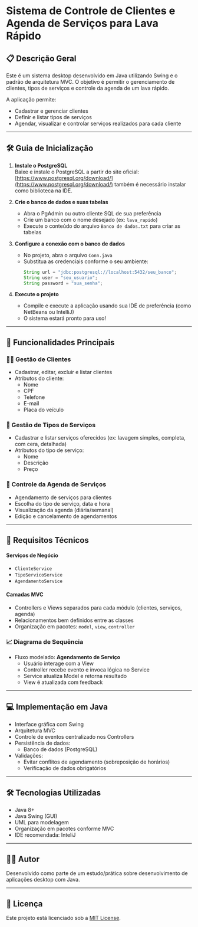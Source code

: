 # Sistema de Controle de Clientes e Agenda de Serviços para Lava Rápido

## 📋 Descrição Geral

Este é um sistema desktop desenvolvido em Java utilizando Swing e o padrão de arquitetura MVC. O objetivo é permitir o gerenciamento de clientes, tipos de serviços e controle da agenda de um lava rápido. 

A aplicação permite:

- Cadastrar e gerenciar clientes
- Definir e listar tipos de serviços
- Agendar, visualizar e controlar serviços realizados para cada cliente
 
---

## 🛠️ Guia de Inicialização

1. **Instale o PostgreSQL**  
   Baixe e instale o PostgreSQL a partir do site oficial:  
   [https://www.postgresql.org/download/](https://www.postgresql.org/download/)
   também é necessário instalar como biblioteca na IDE.

3. **Crie o banco de dados e suas tabelas**  
   - Abra o PgAdmin ou outro cliente SQL de sua preferência  
   - Crie um banco com o nome desejado (ex: `lava_rapido`)  
   - Execute o conteúdo do arquivo `Banco de dados.txt` para criar as tabelas

4. **Configure a conexão com o banco de dados**  
   - No projeto, abra o arquivo `Conn.java`  
   - Substitua as credenciais conforme o seu ambiente:
     ```java
     String url = "jdbc:postgresql://localhost:5432/seu_banco";
     String user = "seu_usuario";
     String password = "sua_senha";
     ```

5. **Execute o projeto**  
   - Compile e execute a aplicação usando sua IDE de preferência (como NetBeans ou IntelliJ)  
   - O sistema estará pronto para uso!

---

## 🚀 Funcionalidades Principais

### 🧑‍💼 Gestão de Clientes
- Cadastrar, editar, excluir e listar clientes
- Atributos do cliente:
  - Nome
  - CPF
  - Telefone
  - E-mail
  - Placa do veículo

### 🧽 Gestão de Tipos de Serviços
- Cadastrar e listar serviços oferecidos (ex: lavagem simples, completa, com cera, detalhada)
- Atributos do tipo de serviço:
  - Nome
  - Descrição
  - Preço

### 📆 Controle da Agenda de Serviços
- Agendamento de serviços para clientes
- Escolha do tipo de serviço, data e hora
- Visualização da agenda (diária/semanal)
- Edição e cancelamento de agendamentos

---

## 📐 Requisitos Técnicos

#### Serviços de Negócio
- `ClienteService`
- `TipoServicoService`
- `AgendamentoService`

#### Camadas MVC
- Controllers e Views separados para cada módulo (clientes, serviços, agenda)
- Relacionamentos bem definidos entre as classes
- Organização em pacotes: `model`, `view`, `controller`

### 📈 Diagrama de Sequência
- Fluxo modelado: **Agendamento de Serviço**
  - Usuário interage com a View
  - Controller recebe evento e invoca lógica no Service
  - Service atualiza Model e retorna resultado
  - View é atualizada com feedback

---

## 💻 Implementação em Java

- Interface gráfica com Swing
- Arquitetura MVC
- Controle de eventos centralizado nos Controllers
- Persistência de dados:
  - Banco de dados (PostgreSQL)
- Validações:
  - Evitar conflitos de agendamento (sobreposição de horários)
  - Verificação de dados obrigatórios

---

## 🛠 Tecnologias Utilizadas

- Java 8+
- Java Swing (GUI)
- UML para modelagem
- Organização em pacotes conforme MVC
- IDE recomendada: InteliJ

---


## 👨‍💻 Autor

Desenvolvido como parte de um estudo/prática sobre desenvolvimento de aplicações desktop com Java.

---

## 📎 Licença

Este projeto está licenciado sob a [MIT License](LICENSE).
